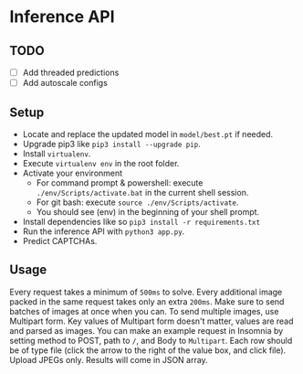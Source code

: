 # Inference API

## TODO

- [ ] Add threaded predictions
- [ ] Add autoscale configs

## Setup

* Locate and replace the updated model in `model/best.pt` if needed.
* Upgrade pip3 like `pip3 install --upgrade pip`.
* Install `virtualenv`.
* Execute `virtualenv env` in the root folder.
* Activate your environment
    - For command prompt & powershell: execute `./env/Scripts/activate.bat` in the current shell session.
    - For git bash: execute `source ./env/Scripts/activate`.
    - You should see (env) in the beginning of your shell prompt.
* Install dependencies like so `pip3 install -r requirements.txt`
* Run the inference API with `python3 app.py`.
* Predict CAPTCHAs.

## Usage

Every request takes a minimum of `500ms` to solve. Every additional image packed in the same request takes only an extra `200ms`. Make sure to send batches of images at once when you can. To send multiple images, use Multipart form. Key values of Multipart form doesn't matter, values are read and parsed as images. You can make an example request in Insomnia by setting method to POST, path to `/`, and Body to `Multipart`. Each row should be of type file (click the arrow to the right of the value box, and click file). Upload JPEGs only. Results will come in JSON array.
